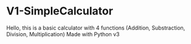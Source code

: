 # V1-SimpleCalculator

Hello, this is a basic calculator with 4 functions (Addition, Substraction, Division, Multiplication)
Made with Python v3
